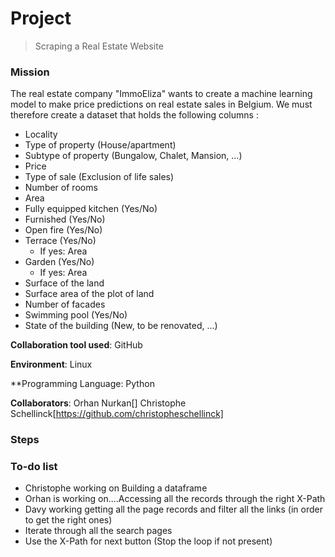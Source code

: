 # Project
> Scraping a Real Estate Website

### Mission
The real estate company "ImmoEliza" wants to create a machine learning model to make price predictions on real estate sales in Belgium. We must therefore create a dataset that holds the following columns :

- Locality
- Type of property (House/apartment)
- Subtype of property (Bungalow, Chalet, Mansion, ...)
- Price
- Type of sale (Exclusion of life sales)
- Number of rooms
- Area
- Fully equipped kitchen (Yes/No)
- Furnished (Yes/No)
- Open fire (Yes/No)
- Terrace (Yes/No) 
    - If yes: Area
- Garden (Yes/No)
   - If yes: Area
- Surface of the land
- Surface area of the plot of land
- Number of facades
- Swimming pool (Yes/No)
- State of the building (New, to be renovated, ...)

**Collaboration tool used**: GitHub

**Environment**: Linux

**Programming Language: Python

**Collaborators**: Orhan Nurkan[] Christophe Schellinck[https://github.com/christopheschellinck]

### Steps





### To-do list
- Christophe working on Building a dataframe
- Orhan is working on....Accessing all the records through the right X-Path
- Davy working getting all the page records and filter all the links (in order to get the right ones)                
- Iterate through all the search pages
- Use the X-Path for next button (Stop the loop if not present)
